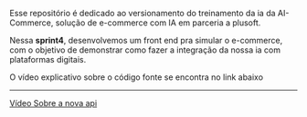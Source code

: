 Esse repositório é dedicado ao versionamento do treinamento da ia da AI-Commerce, solução de e-commerce com IA em parceria a plusoft.

Nessa **sprint4**, desenvolvemos um front end pra simular o e-commerce, com o objetivo de demonstrar como fazer a integração da nossa ia com plataformas digitais.

O vídeo explicativo sobre o código fonte se encontra no link abaixo

---

[Vídeo Sobre a nova api](https://youtu.be/R5fqJciU11Q)
